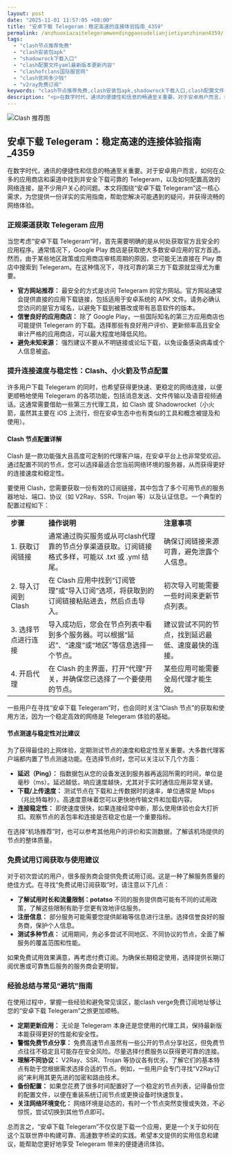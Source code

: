 ```yaml
---
layout: post
date: "2025-11-01 11:57:05 +08:00"
title: "安卓下载 Telegeram：稳定高速的连接体验指南_4359"
permalink: /anzhuoxiazaitelegeramwendinggaosudelianjietiyanzhinan4359/
tags:
  - "clash节点推荐免费"
  - "clash安装包apk"
  - "shadowrock下载入口"
  - "clash配置文件yaml最新版本更新内容"
  - "clashofclans国际服官网"
  - "clash官网多少钱"
  - "v2ray免费订阅"
keywords: "clash节点推荐免费,clash安装包apk,shadowrock下载入口,clash配置文件yaml最新版本更新内容,clashofclans国际服官网,clash官网多少钱,v2ray免费订阅"
description: "<p>在数字时代，通讯的便捷性和信息的畅通至关重要。对于安卓用户而言，如何在众多的应用商店和渠道中找到并安全下载可靠的 Telegeram，以及如何配置高效的网络连接，是不少用户关心的问题。本文将围绕“安卓下载 Telegeram”这一核心需求，为您提供一份详实的实用指南，帮助您解决可能遇到的疑问，并获得流畅的网络体验。</p>"
---
```


![Clash 推荐图](https://clashjd.github.io/assets/img/clash节点推荐购买.png)

## 安卓下载 Telegeram：稳定高速的连接体验指南_4359

<p>在数字时代，通讯的便捷性和信息的畅通至关重要。对于安卓用户而言，如何在众多的应用商店和渠道中找到并安全下载可靠的 Telegeram，以及如何配置高效的网络连接，是不少用户关心的问题。本文将围绕“安卓下载 Telegeram”这一核心需求，为您提供一份详实的实用指南，帮助您解决可能遇到的疑问，并获得流畅的网络体验。</p>
<h3>正规渠道获取 Telegeram 应用</h3>
<p>当您考虑“安卓下载 Telegeram”时，首先需要明确的是从何处获取官方且安全的应用程序。通常情况下，Google Play 商店是获取绝大多数安卓应用的官方首选。然而，由于某些地区政策或应用商店审核周期的原因，您可能无法直接在 Play 商店中搜索到 Telegeram。在这种情况下，寻找可靠的第三方下载源就显得尤为重要。</p>
<ul>
<li><strong>官方网站推荐：</strong> 最安全的方式是访问 Telegeram 的官方网站。官方网站通常会提供直接的应用下载链接，包括适用于安卓系统的 APK 文件。请务必确认您访问的是官方域名，以避免下载到被篡改或带有恶意软件的版本。</li>
<li><strong>信誉良好的应用商店：</strong> 除了 Google Play，一些国际知名的第三方应用商店也可能提供 Telegeram 的下载。选择那些有良好用户评价、更新频率高且安全审计严格的应用商店，可以最大程度地降低风险。</li>
<li><strong>避免未知来源：</strong> 强烈建议不要从不明链接或论坛下载，以免设备感染病毒或个人信息被盗。</li>
</ul>
<h3>提升连接速度与稳定性：Clash、小火箭及节点配置</h3>
<p>许多用户下载 Telegeram 的同时，也希望获得更快速、更稳定的网络连接，以便更顺畅地使用 Telegeram 的各项功能，包括消息发送、文件传输以及语音视频通话。这通常需要借助一些第三方代理工具，如 Clash 或 Shadowrocket（小火箭，虽然其主要在 iOS 上流行，但在安卓生态中也有类似的工具和概念被提及和使用）。</p>
<h4>Clash 节点配置详解</h4>
<p>Clash 是一款功能强大且高度可定制的代理客户端，在安卓平台上也非常受欢迎。通过配置不同的节点，您可以选择最适合您当前网络环境的服务器，从而获得更好的连接速度和稳定性。</p>
<p>要使用 Clash，您需要获取一份有效的订阅链接，其中包含了多个可用节点的服务器地址、端口、协议（如 V2Ray、SSR、Trojan 等）以及认证信息。一个典型的配置过程如下：</p>
<table>
<tr>
<td><strong>步骤</strong></td>
<td><strong>操作说明</strong></td>
<td><strong>注意事项</strong></td>
</tr>
<tr>
<td>1. 获取订阅链接</td>
<td>通常通过购买服务或从可clash代理靠的节点分享渠道获取。订阅链接格式多样，可能以 .txt 或 .yml 结尾。</td>
<td>确保订阅链接来源可靠，避免泄露个人信息。</td>
</tr>
<tr>
<td>2. 导入订阅到 Clash</td>
<td>在 Clash 应用中找到“订阅管理”或“导入订阅”选项，将获取到的订阅链接粘贴进去，然后点击导入。</td>
<td>初次导入可能需要一些时间来更新节点列表。</td>
</tr>
<tr>
<td>3. 选择节点进行连接</td>
<td>导入成功后，您会在节点列表中看到多个服务器。可以根据“延迟”、“速度”或“地区”等信息选择一个节点。</td>
<td>建议尝试不同的节点，找到延迟最低、速度最快的连接。</td>
</tr>
<tr>
<td>4. 开启代理</td>
<td>在 Clash 的主界面，打开“代理”开关，并确保您已选择了一个要使用的节点。</td>
<td>某些应用可能需要全局代理才能生效。</td>
</tr>
</table>
<p>一些用户在寻找“安卓下载 Telegeram”时，也会同时关注“Clash 节点”的获取和使用方法，因为一个稳定高效的网络是 Telegeram 体验的基础。</p>
<h4>节点测速与稳定性对比建议</h4>
<p>为了获得最佳的上网体验，定期测试节点的速度和稳定性至关重要。大多数代理客户端都内置了节点测速功能。在选择节点时，您可以关注以下几个方面：</p>
<ul>
<li><strong>延迟（Ping）：</strong> 指数据包从您的设备发送到服务器再返回所需的时间，单位是毫秒（ms）。延迟越低，响应速度越快，尤其对于实时通信应用非常关键。</li>
<li><strong>下载/上传速度：</strong> 测试节点在下载和上传数据时的速率，单位通常是 Mbps（兆比特每秒）。高速度意味着您可以更快地传输文件和加载内容。</li>
<li><strong>连接稳定性：</strong> 即使速度很快，如果连接经常中断，那么使用体验也会大打折扣。观察节点的丢包率和连接是否稳定也是一个重要指标。</li>
</ul>
<p>在选择“机场推荐”时，也可以参考其他用户的评价和实测数据，了解该机场提供的节点的整体质量。</p>
<h3>免费试用订阅获取与使用建议</h3>
<p>对于初次尝试的用户，很多服务商会提供免费试用订阅。这是一种了解服务质量的绝佳方式。在寻找“免费试用订阅获取”时，请注意以下几点：</p>
<ul>
<li><strong>了解试用时长和流量限制：potatso</strong> 不同的服务提供商可能有不同的试用政策，了解这些限制有助于您更有效地评估服务。</li>
<li><strong>注册信息：</strong> 部分服务可能需要您提供邮箱等信息进行注册。选择信誉良好的服务商，保护个人信息。</li>
<li><strong>测试多种节点：</strong> 试用期间，务必多尝试不同地区、不同协议的节点，全面了解服务的覆盖范围和性能。</li>
</ul>
<p>如果免费试用效果满意，再考虑付费订阅。为确保长期稳定使用，选择提供长期订阅优惠或可靠售后服务的服务商会更明智。</p>
<h3>经验总结与常见“避坑”指南</h3>
<p>在使用过程中，掌握一些经验和避免常见误区，能clash verge免费订阅地址够让您的“安卓下载 Telegeram”之旅更加顺畅。</p>
<ul>
<li><strong>定期更新应用：</strong> 无论是 Telegeram 本身还是您使用的代理工具，保持最新版本能获得更好的性能和安全性。</li>
<li><strong>警惕免费节点分享：</strong> 免费高速节点虽然有一些公开的节点分享社区，但免费节点往往不稳定且可能存在安全风险。尽量选择付费服务以获得更可靠的连接。</li>
<li><strong>理解不同协议：</strong> V2Ray、SSR、Trojan 等协议各有优劣，了解它们的基本特点有助于您根据需求选择合适的节点。例如，一些用户会专门寻找“V2Ray订阅”来利用其更先进的加密和路由技术。</li>
<li><strong>备份配置：</strong> 如果您花费了很多时间配置好了一个稳定的节点列表，记得备份您的配置文件，以便在重装系统订阅节点或更换设备时快速恢复。</li>
<li><strong>关注网络环境变化：</strong> 网络环境是动态的，有时一个节点突然变慢或失效，不必惊慌，尝试切换到其他节点即可。</li>
</ul>
<p>总而言之，“安卓下载 Telegeram”不仅仅是下载一个应用，更是一个关于如何在这个互联世界中构建可靠、高速数字桥梁的实践。希望本文提供的实用信息和建议，能帮助您更好地享受 Telegeram 带来的便捷通讯体验。</p>